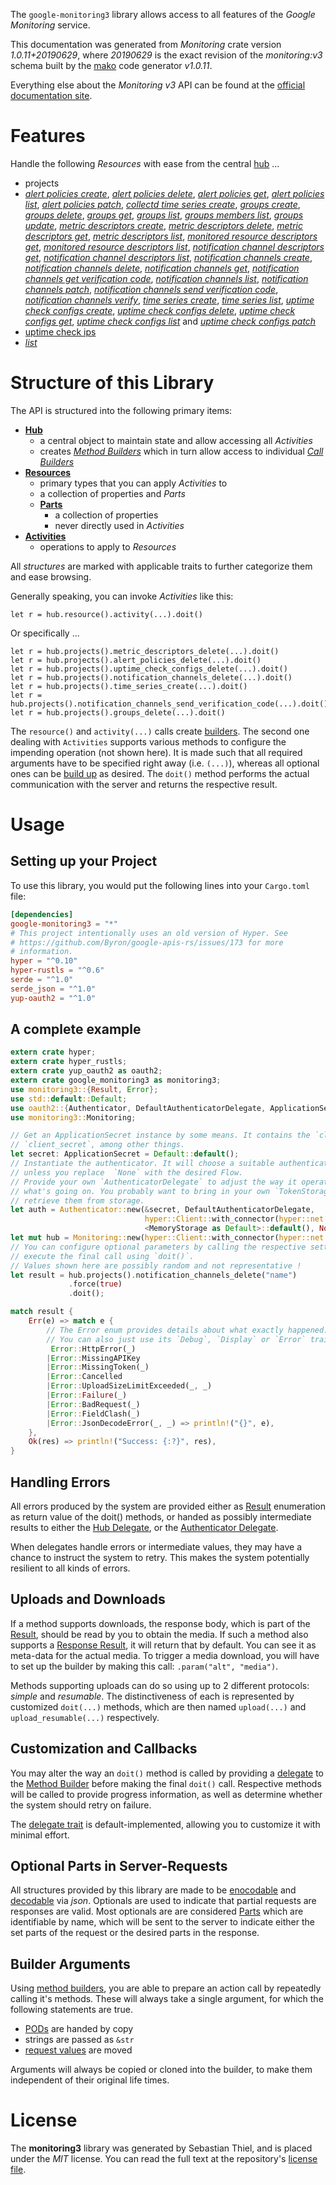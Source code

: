 <!---
DO NOT EDIT !
This file was generated automatically from 'src/mako/api/README.md.mako'
DO NOT EDIT !
-->
The `google-monitoring3` library allows access to all features of the *Google Monitoring* service.

This documentation was generated from *Monitoring* crate version *1.0.11+20190629*, where *20190629* is the exact revision of the *monitoring:v3* schema built by the [mako](http://www.makotemplates.org/) code generator *v1.0.11*.

Everything else about the *Monitoring* *v3* API can be found at the
[official documentation site](https://cloud.google.com/monitoring/api/).
# Features

Handle the following *Resources* with ease from the central [hub](https://docs.rs/google-monitoring3/1.0.11+20190629/google_monitoring3/struct.Monitoring.html) ... 

* projects
 * [*alert policies create*](https://docs.rs/google-monitoring3/1.0.11+20190629/google_monitoring3/struct.ProjectAlertPolicyCreateCall.html), [*alert policies delete*](https://docs.rs/google-monitoring3/1.0.11+20190629/google_monitoring3/struct.ProjectAlertPolicyDeleteCall.html), [*alert policies get*](https://docs.rs/google-monitoring3/1.0.11+20190629/google_monitoring3/struct.ProjectAlertPolicyGetCall.html), [*alert policies list*](https://docs.rs/google-monitoring3/1.0.11+20190629/google_monitoring3/struct.ProjectAlertPolicyListCall.html), [*alert policies patch*](https://docs.rs/google-monitoring3/1.0.11+20190629/google_monitoring3/struct.ProjectAlertPolicyPatchCall.html), [*collectd time series create*](https://docs.rs/google-monitoring3/1.0.11+20190629/google_monitoring3/struct.ProjectCollectdTimeSeryCreateCall.html), [*groups create*](https://docs.rs/google-monitoring3/1.0.11+20190629/google_monitoring3/struct.ProjectGroupCreateCall.html), [*groups delete*](https://docs.rs/google-monitoring3/1.0.11+20190629/google_monitoring3/struct.ProjectGroupDeleteCall.html), [*groups get*](https://docs.rs/google-monitoring3/1.0.11+20190629/google_monitoring3/struct.ProjectGroupGetCall.html), [*groups list*](https://docs.rs/google-monitoring3/1.0.11+20190629/google_monitoring3/struct.ProjectGroupListCall.html), [*groups members list*](https://docs.rs/google-monitoring3/1.0.11+20190629/google_monitoring3/struct.ProjectGroupMemberListCall.html), [*groups update*](https://docs.rs/google-monitoring3/1.0.11+20190629/google_monitoring3/struct.ProjectGroupUpdateCall.html), [*metric descriptors create*](https://docs.rs/google-monitoring3/1.0.11+20190629/google_monitoring3/struct.ProjectMetricDescriptorCreateCall.html), [*metric descriptors delete*](https://docs.rs/google-monitoring3/1.0.11+20190629/google_monitoring3/struct.ProjectMetricDescriptorDeleteCall.html), [*metric descriptors get*](https://docs.rs/google-monitoring3/1.0.11+20190629/google_monitoring3/struct.ProjectMetricDescriptorGetCall.html), [*metric descriptors list*](https://docs.rs/google-monitoring3/1.0.11+20190629/google_monitoring3/struct.ProjectMetricDescriptorListCall.html), [*monitored resource descriptors get*](https://docs.rs/google-monitoring3/1.0.11+20190629/google_monitoring3/struct.ProjectMonitoredResourceDescriptorGetCall.html), [*monitored resource descriptors list*](https://docs.rs/google-monitoring3/1.0.11+20190629/google_monitoring3/struct.ProjectMonitoredResourceDescriptorListCall.html), [*notification channel descriptors get*](https://docs.rs/google-monitoring3/1.0.11+20190629/google_monitoring3/struct.ProjectNotificationChannelDescriptorGetCall.html), [*notification channel descriptors list*](https://docs.rs/google-monitoring3/1.0.11+20190629/google_monitoring3/struct.ProjectNotificationChannelDescriptorListCall.html), [*notification channels create*](https://docs.rs/google-monitoring3/1.0.11+20190629/google_monitoring3/struct.ProjectNotificationChannelCreateCall.html), [*notification channels delete*](https://docs.rs/google-monitoring3/1.0.11+20190629/google_monitoring3/struct.ProjectNotificationChannelDeleteCall.html), [*notification channels get*](https://docs.rs/google-monitoring3/1.0.11+20190629/google_monitoring3/struct.ProjectNotificationChannelGetCall.html), [*notification channels get verification code*](https://docs.rs/google-monitoring3/1.0.11+20190629/google_monitoring3/struct.ProjectNotificationChannelGetVerificationCodeCall.html), [*notification channels list*](https://docs.rs/google-monitoring3/1.0.11+20190629/google_monitoring3/struct.ProjectNotificationChannelListCall.html), [*notification channels patch*](https://docs.rs/google-monitoring3/1.0.11+20190629/google_monitoring3/struct.ProjectNotificationChannelPatchCall.html), [*notification channels send verification code*](https://docs.rs/google-monitoring3/1.0.11+20190629/google_monitoring3/struct.ProjectNotificationChannelSendVerificationCodeCall.html), [*notification channels verify*](https://docs.rs/google-monitoring3/1.0.11+20190629/google_monitoring3/struct.ProjectNotificationChannelVerifyCall.html), [*time series create*](https://docs.rs/google-monitoring3/1.0.11+20190629/google_monitoring3/struct.ProjectTimeSeryCreateCall.html), [*time series list*](https://docs.rs/google-monitoring3/1.0.11+20190629/google_monitoring3/struct.ProjectTimeSeryListCall.html), [*uptime check configs create*](https://docs.rs/google-monitoring3/1.0.11+20190629/google_monitoring3/struct.ProjectUptimeCheckConfigCreateCall.html), [*uptime check configs delete*](https://docs.rs/google-monitoring3/1.0.11+20190629/google_monitoring3/struct.ProjectUptimeCheckConfigDeleteCall.html), [*uptime check configs get*](https://docs.rs/google-monitoring3/1.0.11+20190629/google_monitoring3/struct.ProjectUptimeCheckConfigGetCall.html), [*uptime check configs list*](https://docs.rs/google-monitoring3/1.0.11+20190629/google_monitoring3/struct.ProjectUptimeCheckConfigListCall.html) and [*uptime check configs patch*](https://docs.rs/google-monitoring3/1.0.11+20190629/google_monitoring3/struct.ProjectUptimeCheckConfigPatchCall.html)
* [uptime check ips](https://docs.rs/google-monitoring3/1.0.11+20190629/google_monitoring3/struct.UptimeCheckIp.html)
 * [*list*](https://docs.rs/google-monitoring3/1.0.11+20190629/google_monitoring3/struct.UptimeCheckIpListCall.html)




# Structure of this Library

The API is structured into the following primary items:

* **[Hub](https://docs.rs/google-monitoring3/1.0.11+20190629/google_monitoring3/struct.Monitoring.html)**
    * a central object to maintain state and allow accessing all *Activities*
    * creates [*Method Builders*](https://docs.rs/google-monitoring3/1.0.11+20190629/google_monitoring3/trait.MethodsBuilder.html) which in turn
      allow access to individual [*Call Builders*](https://docs.rs/google-monitoring3/1.0.11+20190629/google_monitoring3/trait.CallBuilder.html)
* **[Resources](https://docs.rs/google-monitoring3/1.0.11+20190629/google_monitoring3/trait.Resource.html)**
    * primary types that you can apply *Activities* to
    * a collection of properties and *Parts*
    * **[Parts](https://docs.rs/google-monitoring3/1.0.11+20190629/google_monitoring3/trait.Part.html)**
        * a collection of properties
        * never directly used in *Activities*
* **[Activities](https://docs.rs/google-monitoring3/1.0.11+20190629/google_monitoring3/trait.CallBuilder.html)**
    * operations to apply to *Resources*

All *structures* are marked with applicable traits to further categorize them and ease browsing.

Generally speaking, you can invoke *Activities* like this:

```Rust,ignore
let r = hub.resource().activity(...).doit()
```

Or specifically ...

```ignore
let r = hub.projects().metric_descriptors_delete(...).doit()
let r = hub.projects().alert_policies_delete(...).doit()
let r = hub.projects().uptime_check_configs_delete(...).doit()
let r = hub.projects().notification_channels_delete(...).doit()
let r = hub.projects().time_series_create(...).doit()
let r = hub.projects().notification_channels_send_verification_code(...).doit()
let r = hub.projects().groups_delete(...).doit()
```

The `resource()` and `activity(...)` calls create [builders][builder-pattern]. The second one dealing with `Activities` 
supports various methods to configure the impending operation (not shown here). It is made such that all required arguments have to be 
specified right away (i.e. `(...)`), whereas all optional ones can be [build up][builder-pattern] as desired.
The `doit()` method performs the actual communication with the server and returns the respective result.

# Usage

## Setting up your Project

To use this library, you would put the following lines into your `Cargo.toml` file:

```toml
[dependencies]
google-monitoring3 = "*"
# This project intentionally uses an old version of Hyper. See
# https://github.com/Byron/google-apis-rs/issues/173 for more
# information.
hyper = "^0.10"
hyper-rustls = "^0.6"
serde = "^1.0"
serde_json = "^1.0"
yup-oauth2 = "^1.0"
```

## A complete example

```Rust
extern crate hyper;
extern crate hyper_rustls;
extern crate yup_oauth2 as oauth2;
extern crate google_monitoring3 as monitoring3;
use monitoring3::{Result, Error};
use std::default::Default;
use oauth2::{Authenticator, DefaultAuthenticatorDelegate, ApplicationSecret, MemoryStorage};
use monitoring3::Monitoring;

// Get an ApplicationSecret instance by some means. It contains the `client_id` and 
// `client_secret`, among other things.
let secret: ApplicationSecret = Default::default();
// Instantiate the authenticator. It will choose a suitable authentication flow for you, 
// unless you replace  `None` with the desired Flow.
// Provide your own `AuthenticatorDelegate` to adjust the way it operates and get feedback about 
// what's going on. You probably want to bring in your own `TokenStorage` to persist tokens and
// retrieve them from storage.
let auth = Authenticator::new(&secret, DefaultAuthenticatorDelegate,
                              hyper::Client::with_connector(hyper::net::HttpsConnector::new(hyper_rustls::TlsClient::new())),
                              <MemoryStorage as Default>::default(), None);
let mut hub = Monitoring::new(hyper::Client::with_connector(hyper::net::HttpsConnector::new(hyper_rustls::TlsClient::new())), auth);
// You can configure optional parameters by calling the respective setters at will, and
// execute the final call using `doit()`.
// Values shown here are possibly random and not representative !
let result = hub.projects().notification_channels_delete("name")
             .force(true)
             .doit();

match result {
    Err(e) => match e {
        // The Error enum provides details about what exactly happened.
        // You can also just use its `Debug`, `Display` or `Error` traits
         Error::HttpError(_)
        |Error::MissingAPIKey
        |Error::MissingToken(_)
        |Error::Cancelled
        |Error::UploadSizeLimitExceeded(_, _)
        |Error::Failure(_)
        |Error::BadRequest(_)
        |Error::FieldClash(_)
        |Error::JsonDecodeError(_, _) => println!("{}", e),
    },
    Ok(res) => println!("Success: {:?}", res),
}

```
## Handling Errors

All errors produced by the system are provided either as [Result](https://docs.rs/google-monitoring3/1.0.11+20190629/google_monitoring3/enum.Result.html) enumeration as return value of 
the doit() methods, or handed as possibly intermediate results to either the 
[Hub Delegate](https://docs.rs/google-monitoring3/1.0.11+20190629/google_monitoring3/trait.Delegate.html), or the [Authenticator Delegate](https://docs.rs/yup-oauth2/*/yup_oauth2/trait.AuthenticatorDelegate.html).

When delegates handle errors or intermediate values, they may have a chance to instruct the system to retry. This 
makes the system potentially resilient to all kinds of errors.

## Uploads and Downloads
If a method supports downloads, the response body, which is part of the [Result](https://docs.rs/google-monitoring3/1.0.11+20190629/google_monitoring3/enum.Result.html), should be
read by you to obtain the media.
If such a method also supports a [Response Result](https://docs.rs/google-monitoring3/1.0.11+20190629/google_monitoring3/trait.ResponseResult.html), it will return that by default.
You can see it as meta-data for the actual media. To trigger a media download, you will have to set up the builder by making
this call: `.param("alt", "media")`.

Methods supporting uploads can do so using up to 2 different protocols: 
*simple* and *resumable*. The distinctiveness of each is represented by customized 
`doit(...)` methods, which are then named `upload(...)` and `upload_resumable(...)` respectively.

## Customization and Callbacks

You may alter the way an `doit()` method is called by providing a [delegate](https://docs.rs/google-monitoring3/1.0.11+20190629/google_monitoring3/trait.Delegate.html) to the 
[Method Builder](https://docs.rs/google-monitoring3/1.0.11+20190629/google_monitoring3/trait.CallBuilder.html) before making the final `doit()` call. 
Respective methods will be called to provide progress information, as well as determine whether the system should 
retry on failure.

The [delegate trait](https://docs.rs/google-monitoring3/1.0.11+20190629/google_monitoring3/trait.Delegate.html) is default-implemented, allowing you to customize it with minimal effort.

## Optional Parts in Server-Requests

All structures provided by this library are made to be [enocodable](https://docs.rs/google-monitoring3/1.0.11+20190629/google_monitoring3/trait.RequestValue.html) and 
[decodable](https://docs.rs/google-monitoring3/1.0.11+20190629/google_monitoring3/trait.ResponseResult.html) via *json*. Optionals are used to indicate that partial requests are responses 
are valid.
Most optionals are are considered [Parts](https://docs.rs/google-monitoring3/1.0.11+20190629/google_monitoring3/trait.Part.html) which are identifiable by name, which will be sent to 
the server to indicate either the set parts of the request or the desired parts in the response.

## Builder Arguments

Using [method builders](https://docs.rs/google-monitoring3/1.0.11+20190629/google_monitoring3/trait.CallBuilder.html), you are able to prepare an action call by repeatedly calling it's methods.
These will always take a single argument, for which the following statements are true.

* [PODs][wiki-pod] are handed by copy
* strings are passed as `&str`
* [request values](https://docs.rs/google-monitoring3/1.0.11+20190629/google_monitoring3/trait.RequestValue.html) are moved

Arguments will always be copied or cloned into the builder, to make them independent of their original life times.

[wiki-pod]: http://en.wikipedia.org/wiki/Plain_old_data_structure
[builder-pattern]: http://en.wikipedia.org/wiki/Builder_pattern
[google-go-api]: https://github.com/google/google-api-go-client

# License
The **monitoring3** library was generated by Sebastian Thiel, and is placed 
under the *MIT* license.
You can read the full text at the repository's [license file][repo-license].

[repo-license]: https://github.com/Byron/google-apis-rsblob/master/LICENSE.md
